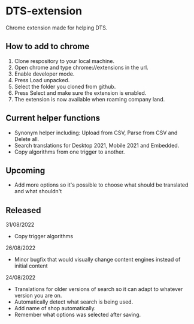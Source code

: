 # DTS-extension
Chrome extension made for helping DTS.

## How to add to chrome

1. Clone respository to your local machine.
2. Open chrome and type chrome://extensions in the url.
3. Enable developer mode.
4. Press Load unpacked.
5. Select the folder you cloned from github.
6. Press Select and make sure the extension is enabled.
7. The extension is now available when roaming company land.

## Current helper functions

- Synonym helper including: Upload from CSV, Parse from CSV and Delete all.
- Search translations for Desktop 2021, Mobile 2021 and Embedded.
- Copy algorithms from one trigger to another.

## Upcoming

- Add more options so it's possible to choose what should be translated and what shouldn't

## Released

31/08/2022
- Copy trigger algorithms

26/08/2022
- Minor bugfix that would visually change content engines instead of initial content

24/08/2022
- Translations for older versions of search so it can adapt to whatever version you are on.
- Automatically detect what search is being used.
- Add name of shop automatically.
- Remember what options was selected after saving.


